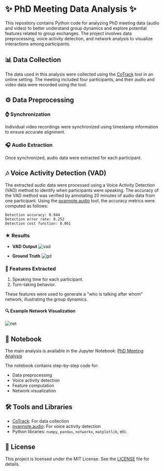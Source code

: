 # ✨ PhD Meeting Data Analysis ✨

This repository contains Python code for analyzing PhD meeting data (audio and video) to better understand group dynamics and explore potential features related to group exchanges. The project involves data preprocessing, voice activity detection, and network analysis to visualize interactions among participants.

## 📊 Data Collection

The data used in this analysis were collected using the [CoTrack](https://www.cotrack.website/) tool in an online setting. The meeting included four participants, and their audio and video data were recorded using the tool.

## ⚙️ Data Preprocessing

### ⌚ Synchronization
Individual video recordings were synchronized using timestamp information to ensure accurate alignment.

### 🎧 Audio Extraction
Once synchronized, audio data were extracted for each participant.

## 🎶 Voice Activity Detection (VAD)

The extracted audio data were processed using a Voice Activity Detection (VAD) method to identify when participants were speaking. The accuracy of the VAD method was verified by annotating 20 minutes of audio data from one participant. Using the [pyannote.audio](https://github.com/pyannote/pyannote-audio) tool, the accuracy metrics were computed as follows:

```
Detection accuracy: 0.944
Detection error rate: 0.252
Detection cost function: 0.061
```

### ★ Results
- **VAD Output**
  ![vad](https://user-images.githubusercontent.com/21138354/147817589-a00b95fe-8b6c-41e5-a149-ca2374da9e7c.png)

- **Ground Truth**
  ![gd](https://user-images.githubusercontent.com/21138354/147817625-79b777a8-33b9-490a-8126-a0def490b8fa.png)

### 🔄 Features Extracted
1. Speaking time for each participant.
2. Turn-taking behavior.

These features were used to generate a "who is talking after whom" network, illustrating the group dynamics.

#### 🔍 Example Network Visualization
![net](https://user-images.githubusercontent.com/21138354/147817684-f1e7716a-d403-4934-abd6-9a89cb474eab.png)

## 🔢 Notebook
The main analysis is available in the Jupyter Notebook: [PhD Meeting Analysis](https://github.com/pankajchejara23/phd-meeting-analysis/blob/master/PhD%20meeting%20analysis.ipynb)

The notebook contains step-by-step code for:
- Data preprocessing
- Voice activity detection
- Feature computation
- Network visualization

## 🛠️ Tools and Libraries
- [CoTrack](https://www.cotrack.website/): For data collection
- [pyannote.audio](https://github.com/pyannote/pyannote-audio): For voice activity detection
- Python libraries: `numpy`, `pandas`, `networkx`, `matplotlib`, etc.


## 📄 License
This project is licensed under the MIT License. See the [LICENSE](LICENSE) file for details.

